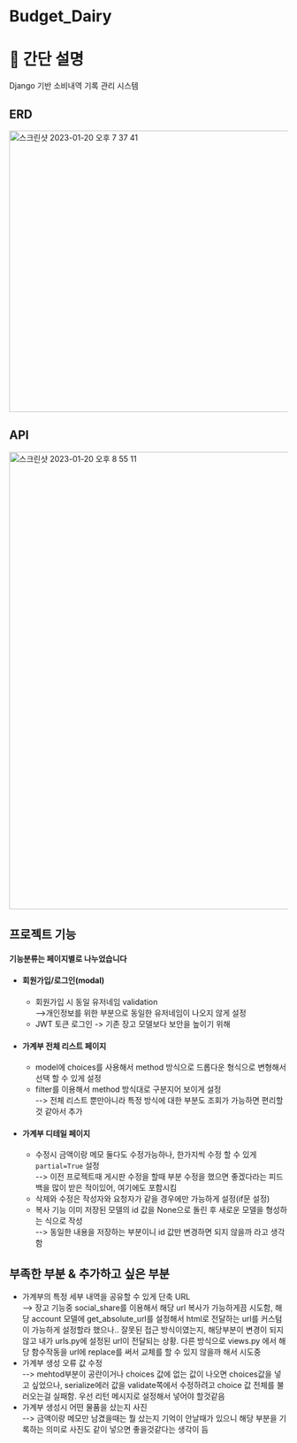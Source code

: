 # Budget_Dairy
# 📖 간단 설명
Django 기반 소비내역 기록 관리 시스템<br>

## ERD
<img width="509" alt="스크린샷 2023-01-20 오후 7 37 41" src="https://user-images.githubusercontent.com/113073475/213690345-c76ecbc4-809c-4a99-b440-64597bfb3aa8.png">

## API
<img width="827" alt="스크린샷 2023-01-20 오후 8 55 11" src="https://user-images.githubusercontent.com/113073475/213690409-83a340c3-43e7-4375-bdf2-07a51f466adf.png">

## 프로젝트 기능 
#### 기능분류는 페이지별로 나누었습니다
* ####  회원가입/로그인(modal)
  * 회원가입 시 동일 유저네임 validation<br>
    -->개인정보를 위한 부분으로 동일한 유저네임이 나오지 않게 설정
  * JWT 토큰 로그인 -> 기존 장고 모델보다 보안을 높이기 위해
* ####  가계부 전체 리스트 페이지
  * model에 choices를 사용해서 method 방식으로 드롭다운 형식으로 변형해서 선택 할 수 있게 설정
  * filter를 이용해서 method 방식대로 구분지어 보이게 설정 <br>
    --> 전체 리스트 뿐만아니라 특정 방식에 대한 부분도 조회가 가능하면 편리할것 같아서 추가
* ####  가계부 디테일 페이지
  * 수정시 금액이랑 메모 둘다도 수정가능하나, 한가지씩 수정 할 수 있게 ```partial=True``` 설정 <br>
   --> 이전 프로젝트때 게시판 수정을 할때 부분 수정을 했으면 좋겠다라는 피드백을 많이 받은 적이있어, 여기에도 포함시킴
  * 삭제와 수정은 작성자와 요청자가 같을 경우에만 가능하게 설정(if문 설정)
  * 복사 기능 이미 저장된 모델의 id 값을 None으로 돌린 후 새로운 모델을 형성하는 식으로 작성 <br>
    --> 동일한 내용을 저장하는 부분이니 id 값만 변경하면 되지 않을까 라고 생각함
  
## 부족한 부분 & 추가하고 싶은 부분
  * 가계부의 특정 세부 내역을 공유할 수 있게 단축 URL <br>
    --> 장고 기능중 social_share를 이용해서 해당 url 복사가 가능하게끔 시도함, 해당 account 모델에 get_absolute_url를 설정해서 html로 전달하는 url를 커스텀이 가능하게 설정할라 했으나..
    잘못된 접근 방식이였는지, 해당부분이 변경이 되지 않고 내가 urls.py에 설정된 url이 전달되는 상황. 다른 방식으로 views.py 에서 해당 함수작동을 url에 replace를 써서 교체를 할 수 있지 않을까 해서 시도중
  * 가계부 생성 오류 값 수정 <br>
    --> mehtod부분이 공란이거나 choices 값에 없는 값이 나오면 choices값을 넣고 싶었으나, serialize에러 값을 validate쪽에서 수정하려고 choice 값 전체를 불러오는걸 실패함. 우선 리턴 메시지로 설정해서 넣어야 할것같음
  * 가계부 생성시 어떤 물품을 샀는지 사진 <br>
    --> 금액이랑 메모만 남겼을때는 뭘 샀는지 기억이 안날때가 있으니 해당 부분을 기록하는 의미로 사진도 같이 넣으면 좋을것같다는 생각이 듬
